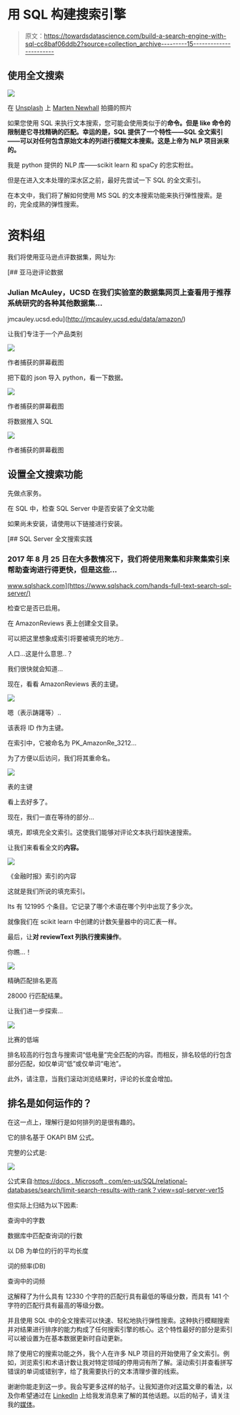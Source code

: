 # 用 SQL 构建搜索引擎

> 原文：<https://towardsdatascience.com/build-a-search-engine-with-sql-cc8baf06ddb2?source=collection_archive---------15----------------------->

## 使用全文搜索

![](img/f6992c6721d90373665df19a8fc231d9.png)

在 [Unsplash](https://unsplash.com/s/photos/searching?utm_source=unsplash&utm_medium=referral&utm_content=creditCopyText) 上 [Marten Newhall](https://unsplash.com/@laughayette?utm_source=unsplash&utm_medium=referral&utm_content=creditCopyText) 拍摄的照片

如果您使用 SQL 来执行文本搜索，您可能会使用类似于的**命令。但是 like 命令的限制是它寻找精确的匹配。幸运的是，SQL 提供了一个特性——SQL 全文索引——可以对任何包含原始文本的列进行模糊文本搜索。这是上帝为 NLP 项目派来的。**

我是 python 提供的 NLP 库——scikit learn 和 spaCy 的忠实粉丝。

但是在进入文本处理的深水区之前，最好先尝试一下 SQL 的全文索引。

在本文中，我们将了解如何使用 MS SQL 的文本搜索功能来执行弹性搜索。是的，完全成熟的弹性搜索。

# 资料组

我们将使用亚马逊点评数据集，网址为:

 [## 亚马逊评论数据

### Julian McAuley，UCSD 在我们实验室的数据集网页上查看用于推荐系统研究的各种其他数据集…

jmcauley.ucsd.edu](http://jmcauley.ucsd.edu/data/amazon/) 

让我们专注于一个产品类别

![](img/9943f76b0614bc84eee15a991efc04b3.png)

作者捕获的屏幕截图

把下载的 json 导入 python，看一下数据。

![](img/25b37a14ebf484e1b6ca3a2233d828e4.png)

作者捕获的屏幕截图

将数据推入 SQL

![](img/4719f49561f5dc6af7988a08cd417743.png)

作者捕获的屏幕截图

## 设置全文搜索功能

先做点家务。

在 SQL 中，检查 SQL Server 中是否安装了全文功能

如果尚未安装，请使用以下链接进行安装。

[](https://www.sqlshack.com/hands-full-text-search-sql-server/) [## SQL Server 全文搜索实践

### 2017 年 8 月 25 日在大多数情况下，我们将使用聚集和非聚集索引来帮助查询进行得更快，但是这些…

www.sqlshack.com](https://www.sqlshack.com/hands-full-text-search-sql-server/) 

检查它是否已启用。

在 AmazonReviews 表上创建全文目录。

可以把这里想象成索引将要被填充的地方..

人口…这是什么意思..？

我们很快就会知道…

现在，看看 AmazonReviews 表的主键。

![](img/a6e4dd78cb00bca2d33b952736ec1047.png)

嗯（表示踌躇等）..

该表将 ID 作为主键。

在索引中，它被命名为 PK_AmazonRe_3212…

为了方便以后访问，我们将其重命名。

![](img/edf4063b861bb8126c8a837b620a9db0.png)

表的主键

看上去好多了。

现在，我们一直在等待的部分…

填充，即填充全文索引。这使我们能够对评论文本执行超快速搜索。

让我们来看看全文的**内容。**

![](img/978d6e10fcda70f36ef336d7626f9e17.png)

《金融时报》索引的内容

这就是我们所说的填充索引。

Its 有 121995 个条目。它记录了哪个术语在哪个列中出现了多少次。

就像我们在 scikit learn 中创建的计数矢量器中的词汇表一样。

最后，让**对 reviewText 列执行搜索操作**。

你瞧…！

![](img/d9a953648df10e000cee5ca2fc8174fd.png)

精确匹配排名更高

28000 行匹配结果。

让我们进一步探索…

![](img/cf8c7a97fa3127c34f1479a3dd2daed5.png)

比赛的低端

排名较高的行包含与搜索词“低电量”完全匹配的内容。而相反，排名较低的行包含部分匹配，如仅单词“低”或仅单词“电池”。

此外，请注意，当我们滚动浏览结果时，评论的长度会增加。

## 排名是如何运作的？

在这一点上，理解行是如何排列的是很有趣的。

它的排名基于 OKAPI BM 公式。

完整的公式是:

![](img/a4fe6056df88bcc37135d157ac7529cf.png)

公式来自:[https://docs . Microsoft . com/en-us/SQL/relational-databases/search/limit-search-results-with-rank？view=sql-server-ver15](https://docs.microsoft.com/en-us/sql/relational-databases/search/limit-search-results-with-rank?view=sql-server-ver15)

但实际上归结为以下因素:

查询中的字数

数据库中匹配查询词的行数

以 DB 为单位的行的平均长度

词的频率(DB)

查询中的词频

这解释了为什么具有 12330 个字符的匹配行具有最低的等级分数，而具有 141 个字符的匹配行具有最高的等级分数。

并且使用 SQL 中的全文搜索可以快速、轻松地执行弹性搜索。这种执行模糊搜索并对结果进行排序的能力构成了任何搜索引擎的核心。这个特性最好的部分是索引可以被设置为在基本数据更新时自动更新。

除了使用它的搜索功能之外，我个人在许多 NLP 项目的开始使用了全文索引。例如，浏览索引和术语计数让我对特定领域的停用词有所了解。滚动索引并查看拼写错误的单词或错别字，给了我需要执行的文本清理步骤的线索。

谢谢你能走到这一步。我会写更多这样的帖子。让我知道你对这篇文章的看法，以及你希望通过在 [LinkedIn](https://www.linkedin.com/in/divya-choudharyiisc/) 上给我发消息来了解的其他话题。以后的帖子，请关注我的[媒体](https://learnwithdivya.medium.com/)。